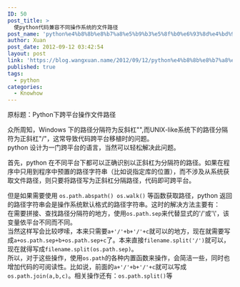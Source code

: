 ```yaml
---
ID: 50
post_title: >
  使python代码兼容不同操作系统的文件路径
post_name: 'python%e4%b8%8b%e8%b7%a8%e5%b9%b3%e5%8f%b0%e6%93%8d%e4%bd%9c%e6%96%87%e4%bb%b6%e8%b7%af%e5%be%84'
author: Xuan
post_date: 2012-09-12 03:42:54
layout: post
link: 'https://blog.wangxuan.name/2012/09/12/python%e4%b8%8b%e8%b7%a8%e5%b9%b3%e5%8f%b0%e6%93%8d%e4%bd%9c%e6%96%87%e4%bb%b6%e8%b7%af%e5%be%84/'
published: true
tags:
  - python
categories:
  - Knowhow
---
```

原标题：Python下跨平台操作文件路径

众所周知，Windows 下的路径分隔符为反斜杠"\",而UNIX-like系统下的路径分隔符为正斜杠"/"，这常导致代码跨平台移植时的问题。  
python 设计为一门跨平台的语言，当然可以轻松解决此问题。

首先，python 在不同平台下都可以正确识别以正斜杠为分隔符的路径。如果在程序中只用到程序中预置的路径字符串（比如说指定库的位置），而不涉及从系统获取文件路径，则只要将路径写为正斜杠分隔路径，代码即可跨平台。

但是如果需要使用 `os.path.abspath() os.walk()` 等函数获取路径，python 返回的路径字符串会是操作系统默认格式的路径字符串。这时的解决方法主要有：  
在需要拼接、查找路径分隔符的地方，使用`os.path.sep`来代替显式的'/'或'\\'，该变量依平台不同而不同。  
当然这样写会比较啰嗦，本来只需要`a+'/'+b+'/'+c`就可以的地方，现在就需要写成`a+os.path.sep+b+os.path.sep+c`了。本来直接`filename.split('/')`就可以，现在就得写成`filename.split(os.path.sep)`。  
所以，对于这些操作，使用`os.path`的各种内置函数来操作，会简洁一些，同时也增加代码的可阅读性。比如说，前面的`a+'/'+b+'/'+c`就可以写成`os.path.join(a,b,c)`。相关操作还有：`os.path.split()`等